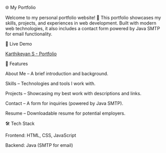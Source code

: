 🌐 My Portfolio

Welcome to my personal portfolio website! 🚀 This portfolio showcases my skills, projects, and experiences in web development. Built with modern web technologies, it also includes a contact form powered by Java SMTP for email functionality.


🔗 Live Demo

[Karthikeyan S - Portfolio](https://karthikeyanportfolio.helioho.st/)


📌 Features

About Me – A brief introduction and background.

Skills – Technologies and tools I work with.

Projects – Showcasing my best work with descriptions and links.

Contact – A form for inquiries (powered by Java SMTP).

Resume – Downloadable resume for potential employers.


🛠 Tech Stack

Frontend: HTML, CSS, JavaScript

Backend: Java (SMTP for email)
